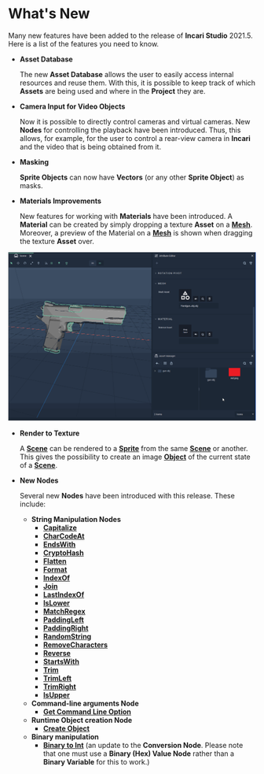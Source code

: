 # What's New

Many new features have been added to the release of **Incari Studio** 2021.5. Here is a list of the features you need to know.

* **Asset Database**

  The new **Asset Database** allows the user to easily access internal resources and reuse them. With this, it is possible to keep track of which **Assets** are being used and where in the **Project** they are.

* **Camera Input for Video Objects**

  Now it is possible to directly control cameras and virtual cameras. New **Nodes** for controlling the playback have been introduced. Thus, this allows, for example, for the user to control a rear-view camera in **Incari** and the video that is being obtained from it.

* **Masking**

  **Sprite Objects** can now have **Vectors** (or any other **Sprite Object**) as masks.

* **Materials Improvements**

    New features for working with **Materials** have been introduced. A **Material** can be created by simply dropping a texture **Asset** on a [**Mesh**](scene-objects/mesh.md). Moreover, a preview of the Material on a [**Mesh**](scene-objects/mesh.md) is shown when dragging the texture **Asset** over.


![Creating a Material by dropping a texture **Asset** on a **Mesh**.](../.gitbook/assets/material-drag.gif)
  

* **Render to Texture**

  A [**Scene**](project-objects/scene.md) can be rendered to a [**Sprite**](scene-objects/sprite.md) from the same [**Scene**](project-objects/scene.md) or another. This gives the possibility to create an image [**Object**](scene-objects/README.md) of the current state of a [**Scene**](project-objects/scene.md).

* **New Nodes**

  Several new **Nodes** have been introduced with this release. These include:
  
  * **String Manipulation Nodes**
    * [**Capitalize**](../toolbox/string/capitalize.md)
    * [**CharCodeAt**](../toolbox/string/charcodeat.md)    
    * [**EndsWith**](../toolbox/string/endswith.md)
    * [**CryptoHash**](../toolbox/string/create-hash.md)
    * [**Flatten**](../toolbox/string/flatten.md)
    * [**Format**](../toolbox/string/format.md)
    * [**IndexOf**](../toolbox/string/indexof.md)
    * [**Join**](../toolbox/string/join.md) 
    * [**LastIndexOf**](../toolbox/string/lastindexof.md)
    * [**IsLower**](../toolbox/string/islower.md)
    * [**MatchRegex**](../toolbox/string/match-regex.md)
    * [**PaddingLeft**](../toolbox/string/paddingleft.md)
    * [**PaddingRight**](../toolbox/string/paddingright.md)    
    * [**RandomString**](../toolbox/string/random.md)
    * [**RemoveCharacters**](../toolbox/string/remove-characters.md)    
    * [**Reverse**](../toolbox/string/reverse.md)
    * [**StartsWith**](../toolbox/string/startswith.md)
    * [**Trim**](../toolbox/string/trim.md)
    * [**TrimLeft**](../toolbox/string/trimleft.md)
    * [**TrimRight**](../toolbox/string/trimright.md)    
    * [**IsUpper**](../toolbox/string/isupper.md)    
  * **Command-line arguments Node**
    * [**Get Command Line Option**](../toolbox/utilities/get-command-line-option.md)
  * **Runtime Object creation Node**
    * [**Create Object**](../toolbox/utilities/create-object.md)
  * **Binary manipulation**
     * [**Binary to Int**](../toolbox/utilities/conversion.md) (an update to the **Conversion Node**. Please note that one must use a **Binary (Hex) Value Node** rather than a **Binary Variable** for this to work.)

